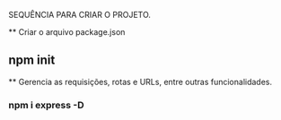 SEQUÊNCIA PARA CRIAR O PROJETO.

** Criar o arquivo package.json
## npm init

** Gerencia as requisições, rotas e URLs, entre outras funcionalidades.
### npm i express -D